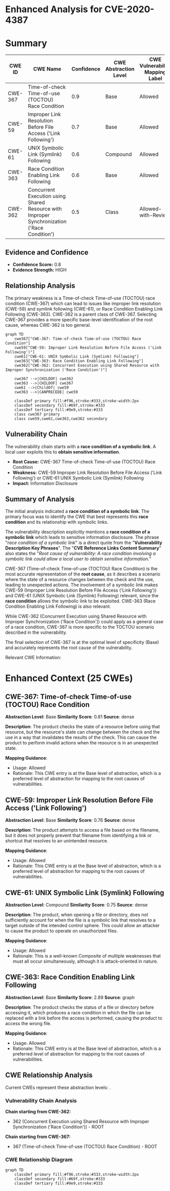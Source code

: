 # Enhanced Analysis for CVE-2020-4387

# Summary

| CWE ID | CWE Name | Confidence | CWE Abstraction Level | CWE Vulnerability Mapping Label | CWE-Vulnerability Mapping Notes |
|---|---|---|---|---|---|
| CWE-367 | Time-of-check Time-of-use (TOCTOU) Race Condition | 0.9 | Base | Allowed | Primary CWE |
| CWE-59 | Improper Link Resolution Before File Access ('Link Following') | 0.7 | Base | Allowed | Secondary Candidate |
| CWE-61 | UNIX Symbolic Link (Symlink) Following | 0.6 | Compound | Allowed | Secondary Candidate |
| CWE-363 | Race Condition Enabling Link Following | 0.6 | Base | Allowed | Secondary Candidate |
| CWE-362 | Concurrent Execution using Shared Resource with Improper Synchronization ('Race Condition') | 0.5 | Class | Allowed-with-Review | Secondary Candidate |

## Evidence and Confidence

*   **Confidence Score:** 0.8
*   **Evidence Strength:** HIGH

## Relationship Analysis
The primary weakness is a Time-of-check Time-of-use (TOCTOU) race condition (CWE-367) which can lead to issues like improper link resolution (CWE-59) and symlink following (CWE-61), or Race Condition Enabling Link Following (CWE-363). CWE-362 is a parent class of CWE-367. Selecting CWE-367 provides a more specific base-level identification of the root cause, whereas CWE-362 is too general.

```mermaid
graph TD
    cwe367["CWE-367: Time-of-check Time-of-use (TOCTOU) Race Condition"]
    cwe59["CWE-59: Improper Link Resolution Before File Access ('Link Following')"]
    cwe61["CWE-61: UNIX Symbolic Link (Symlink) Following"]
    cwe363["CWE-363: Race Condition Enabling Link Following"]
    cwe362["CWE-362: Concurrent Execution using Shared Resource with Improper Synchronization ('Race Condition')"]

    cwe367 -->|CHILDOF| cwe362
    cwe363 -->|CHILDOF| cwe367
    cwe61 -->|ChildOf| cwe59
    cwe363 -->|CANPRECEDE| cwe59
    
    classDef primary fill:#f96,stroke:#333,stroke-width:2px
    classDef secondary fill:#69f,stroke:#333
    classDef tertiary fill:#9e9,stroke:#333
    class cwe367 primary
    class cwe59,cwe61,cwe363,cwe362 secondary
```

## Vulnerability Chain
The vulnerability chain starts with a **race condition of a symbolic link**. A local user exploits this to **obtain sensitive information**.
  - **Root Cause:** CWE-367 Time-of-check Time-of-use (TOCTOU) Race Condition
  - **Weakness:** CWE-59 Improper Link Resolution Before File Access ('Link Following') or CWE-61 UNIX Symbolic Link (Symlink) Following
  - **Impact:** Information Disclosure

## Summary of Analysis
The initial analysis indicated a **race condition of a symbolic link**. The primary focus was to identify the CWE that best represents this **race condition** and its relationship with symbolic links.

The vulnerability description explicitly mentions a **race condition of a symbolic link** which leads to sensitive information disclosure. The phrase "*race condition of a symbolic link*" is a direct quote from the "**Vulnerability Description Key Phrases**". The "**CVE Reference Links Content Summary**" also states the "*Root cause of vulnerability: A race condition involving a symbolic link could allow a local user to obtain sensitive information.*"

CWE-367 (Time-of-check Time-of-use (TOCTOU) Race Condition) is the most accurate representation of the **root cause**, as it describes a scenario where the state of a resource changes between the check and the use, leading to unexpected actions. The involvement of a symbolic link makes CWE-59 (Improper Link Resolution Before File Access ('Link Following')) and CWE-61 (UNIX Symbolic Link (Symlink) Following) relevant, since the **race condition** allows the symbolic link to be exploited. CWE-363 (Race Condition Enabling Link Following) is also relevant.

While CWE-362 (Concurrent Execution using Shared Resource with Improper Synchronization ('Race Condition')) could apply as a general case of a race condition, CWE-367 is more specific to the TOCTOU scenario described in the vulnerability.

The final selection of CWE-367 is at the optimal level of specificity (Base) and accurately represents the root cause of the vulnerability.

Relevant CWE Information:

# Enhanced Context (25 CWEs)

## CWE-367: Time-of-check Time-of-use (TOCTOU) Race Condition
**Abstraction Level**: Base
**Similarity Score**: 0.81
**Source**: dense

**Description**:
The product checks the state of a resource before using that resource, but the resource's state can change between the check and the use in a way that invalidates the results of the check. This can cause the product to perform invalid actions when the resource is in an unexpected state.

**Mapping Guidance**:
- Usage: Allowed
- Rationale: This CWE entry is at the Base level of abstraction, which is a preferred level of abstraction for mapping to the root causes of vulnerabilities.

## CWE-59: Improper Link Resolution Before File Access ('Link Following')
**Abstraction Level**: Base
**Similarity Score**: 0.76
**Source**: dense

**Description**:
The product attempts to access a file based on the filename, but it does not properly prevent that filename from identifying a link or shortcut that resolves to an unintended resource.

**Mapping Guidance**:
- Usage: Allowed
- Rationale: This CWE entry is at the Base level of abstraction, which is a preferred level of abstraction for mapping to the root causes of vulnerabilities.

## CWE-61: UNIX Symbolic Link (Symlink) Following
**Abstraction Level**: Compound
**Similarity Score**: 0.75
**Source**: dense

**Description**:
The product, when opening a file or directory, does not sufficiently account for when the file is a symbolic link that resolves to a target outside of the intended control sphere. This could allow an attacker to cause the product to operate on unauthorized files.

**Mapping Guidance**:
- Usage: Allowed
- Rationale: This is a well-known Composite of multiple weaknesses that must all occur simultaneously, although it is attack-oriented in nature.

## CWE-363: Race Condition Enabling Link Following
**Abstraction Level**: Base
**Similarity Score**: 2.89
**Source**: graph

**Description**:
The product checks the status of a file or directory before accessing it, which produces a race condition in which the file can be replaced with a link before the access is performed, causing the product to access the wrong file.

**Mapping Guidance**:
- Usage: Allowed
- Rationale: This CWE entry is at the Base level of abstraction, which is a preferred level of abstraction for mapping to the root causes of vulnerabilities.


## CWE Relationship Analysis

Current CWEs represent these abstraction levels: .


### Vulnerability Chain Analysis

**Chain starting from CWE-362:**
- 362 (Concurrent Execution using Shared Resource with Improper Synchronization ('Race Condition')) - ROOT


**Chain starting from CWE-367:**
- 367 (Time-of-check Time-of-use (TOCTOU) Race Condition) - ROOT



### CWE Relationship Diagram

```mermaid
graph TD
    classDef primary fill:#f96,stroke:#333,stroke-width:2px
    classDef secondary fill:#69f,stroke:#333
    classDef tertiary fill:#9e9,stroke:#333
```